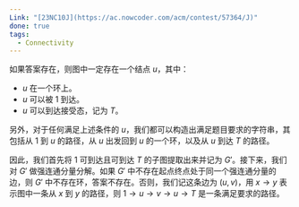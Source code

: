 ```yaml
---
Link: "[23NC10J](https://ac.nowcoder.com/acm/contest/57364/J)"
done: true
tags:
  - Connectivity
---
```


如果答案存在，则图中一定存在一个结点 $u$，其中：
- $u$ 在一个环上。
- $u$ 可以被 $1$ 到达。
- $u$ 可以到达接受态，记为 $T$。

另外，对于任何满足上述条件的 $u$，我们都可以构造出满足题目要求的字符串，其包括从 $1$ 到 $u$ 的路径，从 $u$ 出发回到 $u$ 的一个环，以及从 $u$ 到达 $T$ 的路径。

因此，我们首先将 $1$ 可到达且可到达 $T$ 的子图提取出来并记为 $G'$。接下来，我们对 $G'$ 做强连通分量分解。如果 $G'$ 中不存在起点终点处于同一个强连通分量的边，则 $G'$ 中不存在环，答案不存在。否则，我们记这条边为 $(u,v)$，用 $x\to y$ 表示图中一条从 $x$ 到 $y$ 的路径，则 $1\to u\to v\to u\to T$ 是一条满足要求的路径。